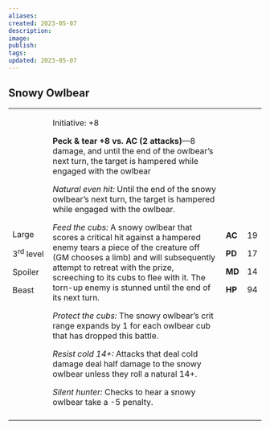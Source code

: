 ```yaml
---
aliases: 
created: 2023-05-07
description: 
image: 
publish: 
tags: 
updated: 2023-05-07
---
```


## Snowy Owlbear

<table>
<colgroup>
<col style="width: 16%" />
<col style="width: 71%" />
<col style="width: 5%" />
<col style="width: 6%" />
</colgroup>
<tbody>
<tr class="odd">
<td><p>Large</p>
<p>3<sup>rd</sup> level</p>
<p>Spoiler</p>
<p>Beast</p></td>
<td><p>Initiative: +8</p>
<p><strong>Peck &amp; tear +8 vs. AC (2 attacks)</strong>—8 damage, and
until the end of the owlbear’s next turn, the target is hampered while
engaged with the owlbear</p>
<p><em>Natural even hit:</em> Until the end of the snowy owlbear’s next
turn, the target is hampered while engaged with the owlbear.</p>
<p><em>Feed the cubs:</em> A snowy owlbear that scores a critical hit
against a hampered enemy tears a piece of the creature off (GM chooses a
limb) and will subsequently attempt to retreat with the prize,
screeching to its cubs to flee with it. The torn-up enemy is stunned
until the end of its next turn.</p>
<p><em>Protect the cubs:</em> The snowy owlbear’s crit range expands by
1 for each owlbear cub that has dropped this battle.</p>
<p><em>Resist cold 14+:</em> Attacks that deal cold damage deal half
damage to the snowy owlbear unless they roll a natural 14+.</p>
<p><em>Silent hunter:</em> Checks to hear a snowy owlbear take a -5
penalty.</p></td>
<td><p><strong>AC</strong></p>
<p><strong>PD</strong></p>
<p><strong>MD</strong></p>
<p><strong>HP</strong></p></td>
<td><p>19</p>
<p>17</p>
<p>14</p>
<p>94</p></td>
</tr>
<tr class="even">
<td></td>
<td></td>
<td></td>
<td></td>
</tr>
</tbody>
</table>

